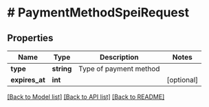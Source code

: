 # # PaymentMethodSpeiRequest

## Properties

Name | Type | Description | Notes
------------ | ------------- | ------------- | -------------
**type** | **string** | Type of payment method |
**expires_at** | **int** |  | [optional]

[[Back to Model list]](../../README.md#models) [[Back to API list]](../../README.md#endpoints) [[Back to README]](../../README.md)
